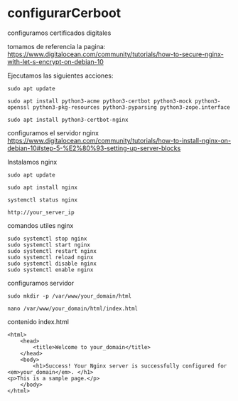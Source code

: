 # configurarCerboot
configuramos certificados digitales

tomamos de referencia la pagina:
https://www.digitalocean.com/community/tutorials/how-to-secure-nginx-with-let-s-encrypt-on-debian-10

Ejecutamos las siguientes acciones:
```
sudo apt update

sudo apt install python3-acme python3-certbot python3-mock python3-openssl python3-pkg-resources python3-pyparsing python3-zope.interface

sudo apt install python3-certbot-nginx

```

configuramos el servidor nginx
https://www.digitalocean.com/community/tutorials/how-to-install-nginx-on-debian-10#step-5-%E2%80%93-setting-up-server-blocks

Instalamos nginx
```
sudo apt update

sudo apt install nginx

systemctl status nginx

http://your_server_ip

```

comandos utiles nginx
```
sudo systemctl stop nginx
sudo systemctl start nginx
sudo systemctl restart nginx
sudo systemctl reload nginx
sudo systemctl disable nginx
sudo systemctl enable nginx

```

configuramos servidor
```
sudo mkdir -p /var/www/your_domain/html

nano /var/www/your_domain/html/index.html

```
contenido index.html

```
<html>
    <head>
        <title>Welcome to your_domain</title>
    </head>
    <body>
        <h1>Success! Your Nginx server is successfully configured for <em>your_domain</em>. </h1>
<p>This is a sample page.</p>
    </body>
</html>
```
